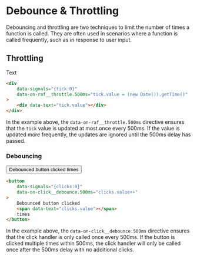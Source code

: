 # Debounce & Throttling

Debouncing and throttling are two techniques to limit the number of times a function is called. They are often used in scenarios where a function is called frequently, such as in response to user input.

## Throttling

<div class="bg-secondary text-secondary-content p-8 rounded-box font-bold font-mono text-6xl" data-signals="{tick:0}" data-on-raf__throttle.500ms="tick.value = (new Date()).getTime()">
<div data-text="tick.value">Text</div>
</div>

```html
<div
    data-signals="{tick:0}"
    data-on-raf__throttle.500ms="tick.value = (new Date()).getTime()"
>
    <div data-text="tick.value"></div>
</div>
```

In the example above, the `data-on-raf__throttle.500ms` directive ensures that the `tick` value is updated at most once every 500ms. If the value is updated more frequently, the updates are ignored until the 500ms delay has passed.

### Debouncing

<button class="btn btn-primary btn-lg" data-signals="{clicks:0}" data-on-click__debounce.500ms="clicks.value++">Debounced button clicked<span data-text="clicks.value"> times</span>
</button>

```html
<button
    data-signals="{clicks:0}"
    data-on-click__debounce.500ms="clicks.value++"
>
    Debounced button clicked
    <span data-text="clicks.value"></span>
    times
</button>
```

In the example above, the `data-on-click__debounce.500ms` directive ensures that the click handler is only called once every 500ms. If the button is clicked multiple times within 500ms, the click handler will only be called once after the 500ms delay with no additional clicks.
